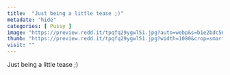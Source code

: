```yaml
---
title:  "Just being a little tease ;)"
metadate: "hide"
categories: [ Pussy ]
image: "https://preview.redd.it/tpqfq29ygwl51.jpg?auto=webp&s=b1e2bdc569b544a1d99991d1b9a6c65ee3bdb11d"
thumb: "https://preview.redd.it/tpqfq29ygwl51.jpg?width=1080&crop=smart&auto=webp&s=6988c6ca3696b8501223f6270a6670ca15ca4111"
visit: ""
---
```

Just being a little tease ;)
